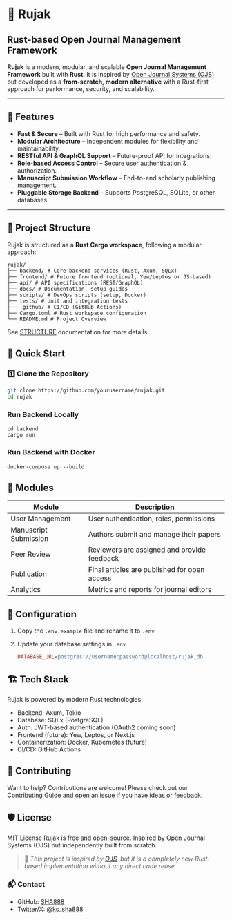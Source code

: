 # 🦀 Rujak 

## Rust-based Open Journal Management Framework

**Rujak** is a modern, modular, and scalable **Open Journal Management Framework** built with **Rust**. It is inspired by [Open Journal Systems (OJS)](https://pkp.sfu.ca/ojs/) but developed as a **from-scratch, modern alternative** with a Rust-first approach for performance, security, and scalability.

---

## 🌟 Features

- **Fast & Secure** – Built with Rust for high performance and safety.
- **Modular Architecture** – Independent modules for flexibility and maintainability.
- **RESTful API & GraphQL Support** – Future-proof API for integrations.
- **Role-based Access Control** – Secure user authentication & authorization.
- **Manuscript Submission Workflow** – End-to-end scholarly publishing management.
- **Pluggable Storage Backend** – Supports PostgreSQL, SQLite, or other databases.

---

## 📂 Project Structure

Rujak is structured as a **Rust Cargo workspace**, following a modular approach:

```
rujak/ 
├── backend/ # Core backend services (Rust, Axum, SQLx) 
├── frontend/ # Future frontend (optional, Yew/Leptos or JS-based) 
├── api/ # API specifications (REST/GraphQL) 
├── docs/ # Documentation, setup guides 
├── scripts/ # DevOps scripts (setup, Docker) 
├── tests/ # Unit and integration tests 
├── .github/ # CI/CD (GitHub Actions) 
├── Cargo.toml # Rust workspace configuration 
└── README.md # Project Overview
```

See [STRUCTURE](/docs/STRUCTURE.md) documentation for more details.

## 🚀 Quick Start

### 1️⃣ **Clone the Repository**

```bash
git clone https://github.com/yourusername/rujak.git
cd rujak
```

### Run Backend Locally

```
cd backend
cargo run
```

### Run Backend with Docker

```
docker-compose up --build
```

## 📌 Modules
| Module	| Description |
| --- | --- |
| User Management |	User authentication, roles, permissions |
| Manuscript Submission |	Authors submit and manage their papers |
| Peer Review	| Reviewers are assigned and provide feedback |
| Publication	| Final articles are published for open access |
| Analytics| 	Metrics and reports for journal editors |

## 🔧 Configuration
1. Copy the `.env.example` file and rename it to `.env`
2. Update your database settings in `.env`

    ```ini
    DATABASE_URL=postgres://username:password@localhost/rujak_db
    ```

## 🏗️ Tech Stack
Rujak is powered by modern Rust technologies:

- Backend: Axum, Tokio
- Database: SQLx (PostgreSQL)
- Auth: JWT-based authentication (OAuth2 coming soon)
- Frontend (future): Yew, Leptos, or Next.js
- Containerization: Docker, Kubernetes (future)
- CI/CD: GitHub Actions

## 🤝 Contributing
Want to help? Contributions are welcome!
Please check out our Contributing Guide and open an issue if you have ideas or feedback.

## 🛡️ License
MIT License
Rujak is free and open-source. Inspired by Open Journal Systems (OJS) but independently built from scratch.

> 📢 _This project is inspired by [OJS](https://pkp.sfu.ca/ojs/), but it is a completely new Rust-based implementation without any direct code reuse._

### 📬 Contact
- GitHub: [SHA888]()
- Twitter/X: [@ks_sha888]()
